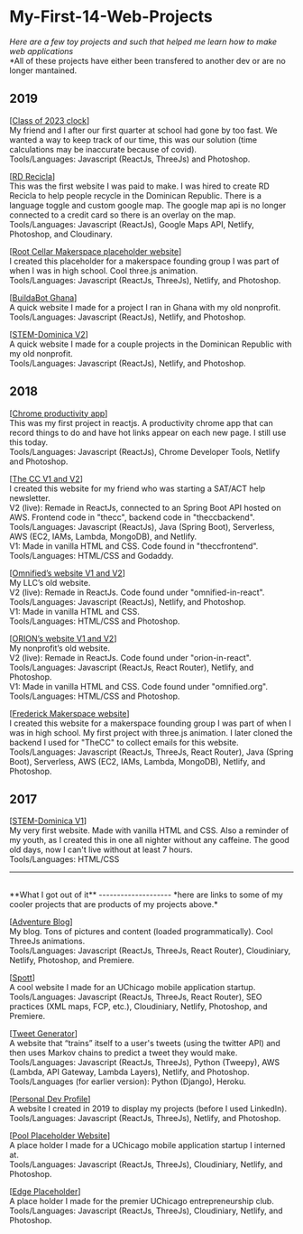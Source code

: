 # My-First-14-Web-Projects
*Here are a few toy projects and such that helped me learn how to make web applications* 
<br />*All of these projects have either been transfered to another dev or are no longer mantained.

**2019**
--------------------
[[Class of 2023 clock](https://unruffled-mcclintock-886ffb.netlify.app)]
<br />My friend and I after our first quarter at school had gone by too fast. We wanted a way to keep track of our time, this was our solution (time calculations may be inaccurate because of covid).
<br />Tools/Languages: Javascript (ReactJs, ThreeJs) and Photoshop.

[[RD Recicla](https://rdrecicla.com)]
<br />This was the first website I was paid to make. I was hired to create RD Recicla to help people recycle in the Dominican Republic. There is a language toggle and custom google map. The google map api is no longer connected to a credit card so there is an overlay on the map.
<br />Tools/Languages: Javascript (ReactJs), Google Maps API, Netlify, Photoshop, and Cloudinary. 

[[Root Cellar Makerspace placeholder website](https://lucid-kare-8f5870.netlify.app)]
<br />I created this placeholder for a makerspace founding group I was part of when I was in high school. Cool three.js animation.
<br />Tools/Languages: Javascript (ReactJs, ThreeJs), Netlify, and Photoshop.

[[BuildaBot Ghana](https://nifty-stallman-945b6b.netlify.app)]
<br />A quick website I made for a project I ran in Ghana with my old nonprofit.
<br />Tools/Languages: Javascript (ReactJs), Netlify, and Photoshop.

[[STEM-Dominica V2](https://sharp-hamilton-e9f332.netlify.app)]
<br />A quick website I made for a couple projects in the Dominican Republic with my old nonprofit.
<br />Tools/Languages: Javascript (ReactJs), Netlify, and Photoshop.


**2018**
--------------------
[[Chrome productivity app](https://chrome.google.com/webstore/detail/pesto-aioli/baalpccnhigkkjhdaacgbkfopdcpbemp)]
<br />This was my first project in reactjs. A productivity chrome app that can record things to do and have hot links appear on each new page. I still use this today.
<br />Tools/Languages: Javascript (ReactJs), Chrome Developer Tools, Netlify and Photoshop.

[[The CC V1 and V2](https://zen-bartik-72f3de.netlify.app)]
<br />I created this website for my friend who was starting a SAT/ACT help newsletter.
<br />V2 (live): Remade in ReactJs, connected to an Spring Boot API hosted on AWS. Frontend code in "thecc", backend code in "theccbackend". 
<br />Tools/Languages: Javascript (ReactJs), Java (Spring Boot), Serverless, AWS (EC2, IAMs, Lambda, MongoDB), and Netlify.
<br />V1: Made in vanilla HTML and CSS. Code found in "theccfrontend".
<br />Tools/Languages: HTML/CSS and Godaddy.

[[Omnified’s website V1 and V2](https://relaxed-lewin-868bff.netlify.app)]
<br />My LLC’s old website. 
<br />V2 (live): Remade in ReactJs. Code found under "omnified-in-react".
<br />Tools/Languages: Javascript (ReactJs), Netlify, and Photoshop.
<br />V1: Made in vanilla HTML and CSS.
<br />Tools/Languages: HTML/CSS and Photoshop.

[[ORION’s website V1 and V2](https://vigorous-almeida-6f9b9c.netlify.app)]
<br />My nonprofit’s old website.
<br />V2 (live): Remade in ReactJs. Code found under "orion-in-react".
<br />Tools/Languages: Javascript (ReactJs, React Router), Netlify, and Photoshop.
<br />V1: Made in vanilla HTML and CSS. Code found under "omnified.org".
<br />Tools/Languages: HTML/CSS and Photoshop.

[[Frederick Makerspace website](https://optimistic-shaw-ad03fc.netlify.app)]
<br />I created this website for a makerspace founding group I was part of when I was in high school. My first project with three.js animation. I later cloned the backend I used for "TheCC" to collect emails for this website.
<br />Tools/Languages: Javascript (ReactJs, ThreeJs, React Router), Java (Spring Boot), Serverless, AWS (EC2, IAMs, Lambda, MongoDB), Netlify, and Photoshop.


**2017**
--------------------
[[STEM-Dominica V1](http://simonmahns.github.io)] 
<br />My very first website. Made with vanilla HTML and CSS. Also a reminder of my youth, as I created this in one all nighter without any caffeine. The good old days, now I can't live without at least 7 hours. 
<br />Tools/Languages: HTML/CSS

--------------------
<br />
**What I got out of it**
--------------------
*here are links to some of my cooler projects that are products of my projects above.*

[[Adventure Blog](http://cookedcorn.casa)]
<br />My blog. Tons of pictures and content (loaded programmatically). Cool ThreeJs animations.
<br />Tools/Languages: Javascript (ReactJs, ThreeJs, React Router), Cloudiniary, Netlify, Photoshop, and Premiere. 

[[Spott](http://spott.live)] 
<br />A cool website I made for an UChicago mobile application startup.
<br />Tools/Languages: Javascript (ReactJs, ThreeJs, React Router), SEO practices (XML maps, FCP, etc.), Cloudiniary, Netlify, Photoshop, and Premiere. 

[[Tweet Generator](https://confident-pare-b6e027.netlify.app)] 
<br />A website that “trains” itself to a user's tweets (using the twitter API) and then uses Markov chains to predict a tweet they would make.
<br />Tools/Languages: Javascript (ReactJs, ThreeJs), Python (Tweepy), AWS (Lambda, API Gateway, Lambda Layers), Netlify, and Photoshop. 
<br />Tools/Languages (for earlier version): Python (Django), Heroku.

[[Personal Dev Profile](http://cookedcorn.casa)] 
<br />A website I created in 2019 to display my projects (before I used LinkedIn).
<br />Tools/Languages: Javascript (ReactJs, ThreeJs), Netlify, and Photoshop. 

[[Pool Placeholder Website](https://pensive-jones-7f7e4c.netlify.app)] 
<br />A place holder I made for a UChicago mobile application startup I interned at.
<br />Tools/Languages: Javascript (ReactJs, ThreeJs), Cloudiniary, Netlify, and Photoshop. 

[[Edge Placeholder](https://compassionate-albattani-b0447b.netlify.app)] 
<br />A place holder I made for the premier UChicago entrepreneurship club.
<br />Tools/Languages: Javascript (ReactJs, ThreeJs), Cloudiniary, Netlify, and Photoshop. 

